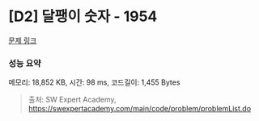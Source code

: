 # [D2] 달팽이 숫자 - 1954 

[문제 링크](https://swexpertacademy.com/main/code/problem/problemDetail.do?contestProbId=AV5PobmqAPoDFAUq) 

### 성능 요약

메모리: 18,852 KB, 시간: 98 ms, 코드길이: 1,455 Bytes



> 출처: SW Expert Academy, https://swexpertacademy.com/main/code/problem/problemList.do